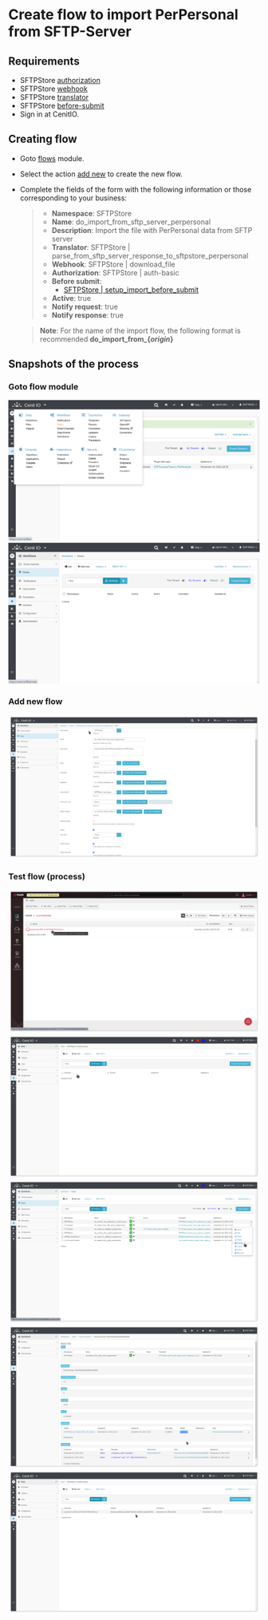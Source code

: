 # Create flow to import PerPersonal from SFTP-Server

## Requirements

* SFTPStore [authorization](../authorizations/sftp-store.md)
* SFTPStore [webhook](../webhooks/sftp-store-download-file.md)
* SFTPStore [translator](../translators/parse_from_sftp_server_download_response_to_sftpstore_perpersonal.md)
* SFTPStore [before-submit](../algorithms/sftpstore-setup_import_before_submit.md)
* Sign in at CenitIO.[<i class="fa fa-external-link" aria-hidden="true"></i>](https://cenit.io/users/sign_in)

## Creating flow

* Goto [flows](https://cenit.io/flow) module.
* Select the action [add new](https://cenit.io/flow/new) to create the new flow.
* Complete the fields of the form with the following information or those corresponding to your business:

    >- **Namespace**: SFTPStore
    >- **Name**: do_import_from_sftp_server_perpersonal
    >- **Description**: Import the file with PerPersonal data from SFTP server
    >- **Translator**: SFTPStore | parse_from_sftp_server_response_to_sftpstore_perpersonal
    >- **Webhook**: SFTPStore | download_file
    >- **Authorization**: SFTPStore | auth-basic
    >- **Before submit**: 
    >   - [SFTPStore | setup_import_before_submit](../algorithms/sftpstore-setup_import_before_submit)
    >- **Active**: true
    >- **Notify request**: true
    >- **Notify response**: true

    > **Note**: For the name of the import flow, the following format is recommended **do_import_from\_\{*origin*\}**

## Snapshots of the process

### Goto flow module

   ![](../assets/snapshots/sftp-store-flow/snapshots-001.png)
   ![](../assets/snapshots/sftp-store-flow/snapshots-002.png)
    
### Add new flow

   ![](../assets/snapshots/sftp-store-flow/snapshots-303.png)

### Test flow (process)

   ![](../assets/snapshots/sftp-store-flow/snapshots-304.png)
   ![](../assets/snapshots/sftp-store-flow/snapshots-305.png)
   ![](../assets/snapshots/sftp-store-flow/snapshots-306.png)
   ![](../assets/snapshots/sftp-store-flow/snapshots-307.png)
   ![](../assets/snapshots/sftp-store-flow/snapshots-308.png)
